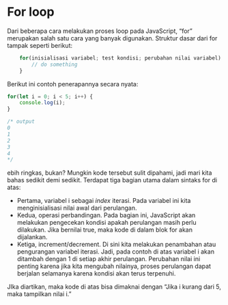 # For loop

Dari beberapa cara melakukan proses loop pada JavaScript, “for” merupakan salah satu cara yang banyak digunakan. Struktur dasar dari for tampak seperti berikut:

```javascript
    for(inisialisasi variabel; test kondisi; perubahan nilai variabel) {
        // do something
    }
```

Berikut ini contoh penerapannya secara nyata:

```javascript
for(let i = 0; i < 5; i++) {
    console.log(i);
}

/* output
0
1
2
3
4
*/
```

ebih ringkas, bukan? Mungkin kode tersebut sulit dipahami, jadi mari kita bahas sedikit demi sedikit. Terdapat tiga bagian utama dalam sintaks for di atas:

* Pertama, variabel i sebagai _index_ iterasi. Pada variabel ini kita menginisialisasi nilai awal dari perulangan.
* Kedua, operasi perbandingan. Pada bagian ini, JavaScript akan melakukan pengecekan kondisi apakah perulangan masih perlu dilakukan. Jika bernilai true, maka kode di dalam blok for akan dijalankan.
* Ketiga, increment/decrement. Di sini kita melakukan penambahan atau pengurangan variabel iterasi. Jadi, pada contoh di atas variabel i akan ditambah dengan 1 di setiap akhir perulangan. Perubahan nilai ini penting karena jika kita mengubah nilainya, proses perulangan dapat berjalan selamanya karena kondisi akan terus terpenuhi.

JIka diartikan, maka kode di atas bisa dimaknai dengan “Jika i kurang dari 5, maka tampilkan nilai i.”

